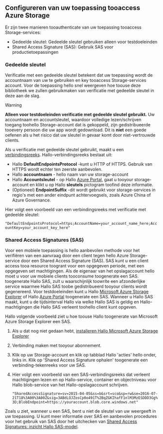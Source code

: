 ## <a name="configure-your-application-tooaccess-azure-storage"></a>Configureren van uw toepassing tooaccess Azure Storage
Er zijn twee manieren tooauthenticate van uw toepassing tooaccess Storage-services:

* Gedeelde sleutel: Gedeelde sleutel gebruiken alleen voor testdoeleinden
* Shared Access Signature (SAS): Gebruik SAS voor productietoepassingen

### <a name="shared-key"></a>Gedeelde sleutel
Verificatie met een gedeelde sleutel betekent dat uw toepassing wordt de accountnaam van uw te gebruiken en key tooaccess Storage-services account. Voor de toepassing hello snel weergeven hoe toouse deze bibliotheek we zullen gebruikmaken van verificatie met gedeelde sleutel in deze aan de slag.

> [!WARNING] 
> **Alleen voor testdoeleinden verificatie met gedeelde sleutel gebruikt.** Uw accountnaam en accountsleutel, waardoor volledige lezen/schrijven toegang toohello Storage-account dat is gekoppeld, zijn gedistribueerde tooevery persoon die uw app wordt gedownload. Dit is **niet** een goede oefenen als u het risico dat uw sleutel in gevaar komt door niet-vertrouwde clients.
> 
> 

Als u verificatie met gedeelde sleutel gebruikt, maakt u een [verbindingsreeks](../articles/storage/common/storage-configure-connection-string.md). Hallo-verbindingsreeks bestaat uit:  

* Hallo **DefaultEndpointsProtocol** -kunt u HTTP of HTTPS. Gebruik van HTTPS wordt echter ten zeerste aanbevolen.
* Hallo **accountnaam** - hello naam van uw storage-account
* Hallo **Accountsleutel** - op Hallo [Azure Portal](https://portal.azure.com), gaat u tooyour storage-account en klikt u op Hallo **sleutels** pictogram toofind deze informatie.
* (Optioneel) **EndpointSuffix** -dit wordt gebruikt voor storage-services in regio's met een ander eindpunt achtervoegsels, zoals Azure China of Azure Governance.

Hier volgt een voorbeeld van een verbindingsreeks met verificatie met gedeelde sleutel:

`"DefaultEndpointsProtocol=https;AccountName=your_account_name_here;AccountKey=your_account_key_here"`

### <a name="shared-access-signatures-sas"></a>Shared Access Signatures (SAS)
Voor een mobiele toepassing is hello aanbevolen methode voor het verifiëren van een aanvraag door een client tegen hello Azure Storage-service door een Shared Access Signature (SAS). SAS kunt u een client access tooa resource toogrant voor een opgegeven periode, met een opgegeven set machtigingen.
Als de eigenaar van het opslagaccount hello moet u voor uw mobiele clients tooconsume toogenerate een SAS. toogenerate Hallo SAS, zult u waarschijnlijk toowrite een afzonderlijke service waarmee Hallo SAS toobe gedistribueerd tooyour clients wordt gegenereerd. Voor testdoeleinden kunt u Hallo [Microsoft Azure Storage Explorer](http://storageexplorer.com) of Hallo [Azure Portal](https://portal.azure.com) toogenerate een SAS. Wanneer u Hallo SAS maakt, kunt u de tijdsinterval Hallo via welke Hallo SAS is geldig en Hallo-machtigingen die Hallo SAS verleent toohello client kunt opgeven.

Hallo volgende voorbeeld ziet u hoe toouse Hallo toogenerate van Microsoft Azure Storage Explorer een SAS.

1. Als u dat nog niet gedaan hebt, [installeren Hallo Microsoft Azure Storage Explorer](http://storageexplorer.com)
2. Verbinding maken met tooyour abonnement.
3. Klik op uw Storage-account en klik op tabblad Hallo 'acties' hello onder, links in. Klik op 'Shared Access Signature ophalen' toogenerate een verbinding-tekenreeks voor uw SAS.
4. Hier volgt een voorbeeld van een SAS-verbindingsreeks dat verleent machtigingen lezen en op Hallo-service, container en objectniveau voor Hallo blob-service van het Hallo-opslagaccount schrijven.
   
   `"SharedAccessSignature=sv=2015-04-05&ss=b&srt=sco&sp=rw&se=2016-07-21T18%3A00%3A00Z&sig=3ABdLOJZosCp0o491T%2BqZGKIhafF1nlM3MzESDDD3Gg%3D;BlobEndpoint=https://youraccount.blob.core.windows.net"`

Zoals u ziet, wanneer u een SAS, bent u niet de sleutel van uw weergeeft in uw toepassing. U kunt meer informatie over SAS en aanbevolen procedures voor het gebruik van SAS door het uitchecken van [Shared Access Signatures: inzicht Hallo SAS-model](../articles/storage/common/storage-dotnet-shared-access-signature-part-1.md).

